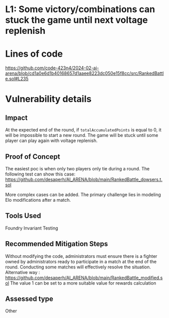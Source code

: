 # L1: Some victory/combinations can stuck the game until next voltage replenish #

# Lines of code

https://github.com/code-423n4/2024-02-ai-arena/blob/cd1a0e6d1b40168657d1aaee8223dc050e15f8cc/src/RankedBattle.sol#L235


# Vulnerability details

## Impact
At the expected end of the round, if `totalAccumulatedPoints` is equal to 0, it will be impossible to start a new round. The game will be stuck until some player can play again with voltage replenish.

## Proof of Concept

The easiest poc is when only two players only tie during a round.
The following test can show this case:
https://github.com/desaperh/AI_ARENA/blob/main/RankedBattle_dowsers.t.sol

More complex cases can be added. The primary challenge lies in modeling Elo modifications after a match.

## Tools Used
Foundry Invariant Testing

## Recommended Mitigation Steps
Without modifying the code, administrators must ensure there is a fighter owned by administrators ready to participate in a match at the end of the round. Conducting some matches will effectively resolve the situation.
Alternative way : 
https://github.com/desaperh/AI_ARENA/blob/main/RankedBattle_modified.sol
The value 1 can be set to a more suitable value for rewards calculation


## Assessed type

Other